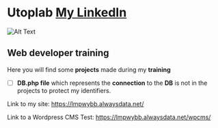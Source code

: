 # Utoplab [My LinkedIn](https://www.linkedin.com/in/seb-cartoux/)

![Alt Text](https://scontent-mrs2-1.xx.fbcdn.net/v/t1.0-9/49949021_520119571730765_2408036275643744256_n.png?_nc_cat=109&cb=846ca55b-ee17756f&ccb=2&_nc_sid=85a577&_nc_ohc=rBXJ0NAlNMMAX_-4okG&_nc_ht=scontent-mrs2-1.xx&oh=373c7152a1b4be0d9731e532e39923f8&oe=5FD44971)

## Web developer training

Here you will find some **projects** made during my **training**
- [ ] **DB.php file** which represents the **connection** to the **DB** is not in the projects to protect my identifiers.

Link to my site: https://lmpwybb.alwaysdata.net/

Link to a Wordpress CMS Test: https://lmpwybb.alwaysdata.net/wpcms/